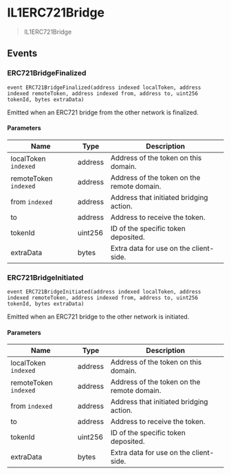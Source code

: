 # IL1ERC721Bridge



> IL1ERC721Bridge






## Events

### ERC721BridgeFinalized

```solidity
event ERC721BridgeFinalized(address indexed localToken, address indexed remoteToken, address indexed from, address to, uint256 tokenId, bytes extraData)
```

Emitted when an ERC721 bridge from the other network is finalized.



#### Parameters

| Name | Type | Description |
|---|---|---|
| localToken `indexed` | address | Address of the token on this domain. |
| remoteToken `indexed` | address | Address of the token on the remote domain. |
| from `indexed` | address | Address that initiated bridging action. |
| to  | address | Address to receive the token. |
| tokenId  | uint256 | ID of the specific token deposited. |
| extraData  | bytes | Extra data for use on the client-side. |

### ERC721BridgeInitiated

```solidity
event ERC721BridgeInitiated(address indexed localToken, address indexed remoteToken, address indexed from, address to, uint256 tokenId, bytes extraData)
```

Emitted when an ERC721 bridge to the other network is initiated.



#### Parameters

| Name | Type | Description |
|---|---|---|
| localToken `indexed` | address | Address of the token on this domain. |
| remoteToken `indexed` | address | Address of the token on the remote domain. |
| from `indexed` | address | Address that initiated bridging action. |
| to  | address | Address to receive the token. |
| tokenId  | uint256 | ID of the specific token deposited. |
| extraData  | bytes | Extra data for use on the client-side. |



